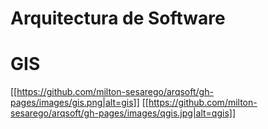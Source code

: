 # Arquitectura de Software
# GIS

[[https://github.com/milton-sesarego/arqsoft/gh-pages/images/gis.png|alt=gis]]
[[https://github.com/milton-sesarego/arqsoft/gh-pages/images/qgis.jpg|alt=qgis]]
